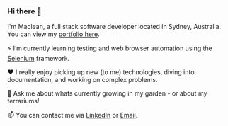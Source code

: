 ### Hi there 👋
I'm Maclean, a full stack software developer located in Sydney, Australia. \
You can view my [portfolio here](https://macleanjs.github.io/). 

⚡ I’m currently learning testing and web browser automation using the [Selenium](https://www.selenium.dev/) framework. 

❤️ I really enjoy picking up new (to me) technologies, diving into documentation, and working on complex problems.

🌱 Ask me about whats currently growing in my garden - or about my terrariums!

📫 You can contact me via [LinkedIn](https://www.linkedin.com/in/maclean-staden-a37a93153/) or [Email](mailto:macstaden@gmail.com).
<!--
**MacleanJS/MacleanJS** is a ✨ _special_ ✨ repository because its `README.md` (this file) appears on your GitHub profile.

Here are some ideas to get you started:

- 🔭 I’m currently working on ...
- 🌱 I’m currently learning ...
- 👯 I’m looking to collaborate on ...
- 🤔 I’m looking for help with ...
- 💬 Ask me about ...
- 📫 How to reach me: ...
- 😄 Pronouns: ...
- ⚡ Fun fact: ...
-->
